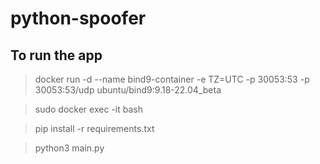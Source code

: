 # python-spoofer

## To run the app

> docker run -d --name bind9-container -e TZ=UTC -p 30053:53 -p 30053:53/udp ubuntu/bind9:9.18-22.04_beta

> sudo docker exec -it <container> bash

> pip install -r requirements.txt

> python3 main.py
